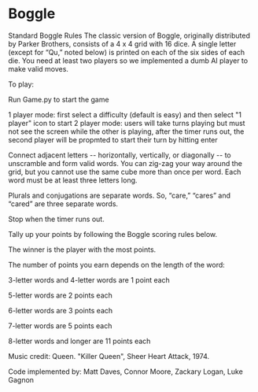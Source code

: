 # Boggle


Standard Boggle Rules
The classic version of Boggle, originally distributed by Parker Brothers, consists of a 4 x 4 grid with 16 dice. A single letter (except for “Qu,” noted below) is printed on each of the six sides of each die. You need at least two players so we implemented a dumb AI player to make valid moves.

To play:

Run Game.py to start the game

1 player mode:
    first select a difficulty (default is easy) and then select "1 player" icon to start
2 player mode:
    users will take turns playing but must not see the screen while the other is playing, after the timer runs out, the second player will be propmted to start their turn by hitting enter 

Connect adjacent letters -- horizontally, vertically, or diagonally -- to unscramble and form valid words. You can zig-zag your way around the grid, but you cannot use the same cube more than once per word. Each word must be at least three letters long.

Plurals and conjugations are separate words. So, “care,” “cares” and “cared” are three separate words. 

Stop when the timer runs out. 

Tally up your points by following the Boggle scoring rules below.

The winner is the player with the most points. 
 
The number of points you earn depends on the length of the word:

3-letter words and 4-letter words are 1 point each

5-letter words are 2 points each

6-letter words are 3 points each

7-letter words are 5 points each

8-letter words and longer are 11 points each

Music credit:
    Queen. "Killer Queen", Sheer Heart Attack, 1974.

Code implemented by:
    Matt Daves, Connor Moore, Zackary Logan, Luke Gagnon
